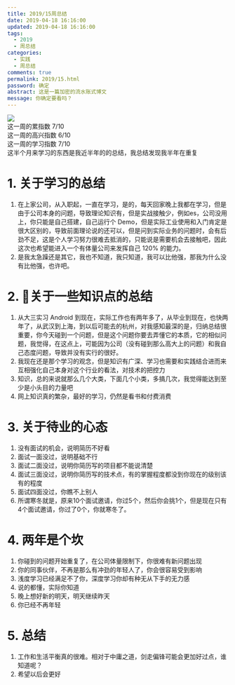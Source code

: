 ```yaml
---
title: 2019/15周总结
date: 2019-04-18 16:16:00
updated: 2019-04-18 16:16:00
tags:
  - 2019
  - 周总结
categories: 
  - 实践
  - 周总结
comments: true
permalink: 2019/15.html  
password: 确定
abstract: 这是一篇加密的流水账式博文
message: 你确定要看吗？
---
```


![][0]  
这一周的累指数 7/10  
这一周的高兴指数 6/10   
这一周的学习指数 7/10  
这半个月来学习的东西是我近半年的的总结，我总结发现我半年在重复

<!--more-->

# 1. 关于学习的总结

1. 在上家公司，从入职起，一直在学习，是的，每天回家晚上我都在学习，但是由于公司本身的问题，导致理论知识有，但是实战接触少，例如es，公司没用上，你只能是自己搭建，自己运行个 Demo，但是实际工业使用和入门肯定是很大区别的，导致前面理论说的还可以，但是问到实际业务的问题时，会有后劲不足，这是个人学习努力很难去抵消的，只能说是需要机会去接触吧，因此这次也希望能进入一个有体量公司来发挥自己 120% 的能力。  
2. 是我太急躁还是其它，我也不知道，我只知道，我可以比他强，那我为什么没有比他强，也许吧。

# 2. 关于一些知识点的总结

1. 从大三实习 Android 到现在，实际工作也有两年多了，从毕业到现在，也快两年了，从武汉到上海，到以后可能去的杭州，对我感知最深的是，归纳总结很重要，你今天碰到一个问题，但是这个问题你要去弄懂它的本质，它的相似问题，我觉得，在这点上，可能因为公司（没有碰到那么高大上的问题）和我自己态度问题，导致并没有实行的很好。
2. 我现在还是那个学习的观念，但是知识有广深、学习也需要和实践结合进而来互相强化自己本身对这个行业的看法，对技术的把控力  
3. 知识，总的来说就那么几个大类，下面几个小类，多搞几次，我觉得能达到至少是小头目的力量吧
4. 网上知识真的繁杂，最好的学习，仍然是看书和付费消费

# 3. 关于待业的心态

1. 没有面试的机会，说明简历不好看
2. 面试一面没过，说明基础不行
3. 面试二面没过，说明你简历写的项目都不能说清楚
4. 面试三面没过，说明你简历写的技术点，有的掌握程度都没到你现在的级别该有的程度
5. 面试四面没过，你瞧不上别人
6. 所谓寒冬就是，原来10个面试邀请，你过5个，然后你会挑1个，但是现在只有4个面试邀请，你过了0个，你就寒冬了。

# 4. 两年是个坎

1. 你碰到的问题开始重复了，在公司体量限制下，你很难有新问题出现
2. 你的同事伙伴，不再是那么有冲劲的年轻人了，你会很容易受到影响
3. 浅度学习已经满足不了你，深度学习你却有种无从下手的无力感
4. 说的都懂，实际你知道
5. 晚上想好新的明天，明天继续昨天
6. 你已经不再年轻

# 5. 总结

1. 工作和生活平衡真的很难。相对于中庸之道，剑走偏锋可能会更加好过点，谁知道呢？
2. 希望以后会更好

[0]: https://leran2deeplearnjavawebtech.oss-cn-beijing.aliyuncs.com/background/2019-04-16%E4%B8%81%E9%A6%99%E5%9B%AD%E6%8B%8D.jpg